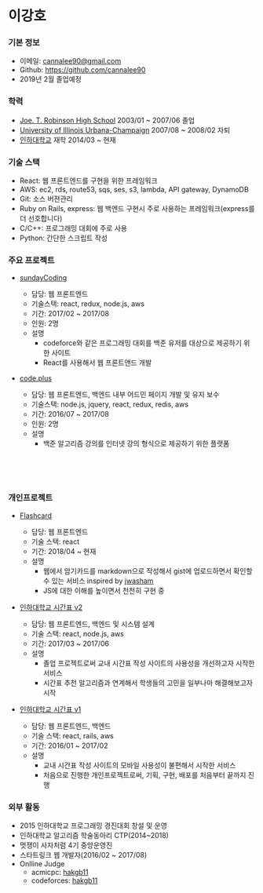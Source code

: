 # 이강호

### 기본 정보

- 이메일: cannalee90@gmail.com
- Github: https://github.com/cannalee90
- 2019년 2월 졸업예정

### 학력
- [Joe. T. Robinson High School](https://rhs.pcssd.org) 2003/01 ~ 2007/06 졸업
- [University of Illinois Urbana-Champaign](http://illinois.edu) 2007/08 ~ 2008/02 자퇴
- [인하대학교](http://www.inha.ac.kr) 재학 2014/03 ~ 현재

### 기술 스택
- React: 웹 프론트엔드를 구현을 위한 프레임워크
- AWS: ec2, rds, route53, sqs, ses, s3, lambda, API gateway, DynamoDB
- Git: 소스 버젼관리
- Ruby on Rails, express: 웹 백엔드 구현시 주로 사용하는 프레임워크(express를 더 선호합니다)
- C/C++: 프로그래밍 대회에 주로 사용
- Python: 간단한 스크립트 작성

### 주요 프로젝트
    
- [sundayCoding](https://www.sundaycoding.xyz)
  - 담당: 웹 프론트엔드
  - 기술스택: react, redux, node.js, aws
  - 기간: 2017/02 ~ 2017/08
  - 인원: 2명
  - 설명
    - codeforce와 같은 프로그래밍 대회를 백준 유저를 대상으로 제공하기 위한 사이트
    - React를 사용해서 웹 프론트앤드 개발
    
- [code.plus](https://code.plus)
  - 담당: 웹 프론트엔드, 백엔드 내부 어드민 페이지 개발 및 유지 보수
  - 기술스택: node.js, jquery, react, redux, redis, aws
  - 기간: 2016/07 ~ 2017/08 
  - 인원: 2명
  - 설명
    - 백준 알고리즘 강의를 인터넷 강의 형식으로 제공하기 위한 플랫폼

</br>
</br>
</br>
   
### 개인프로젝트 

- [Flashcard](https://github.com/cannalee90/flash-card)
  - 담당: 웹 프론트엔드
  - 기술 스택: react
  - 기간: 2018/04 ~ 현재
  - 설명
    - 웹에서 암기카드를 markdown으로 작성해서 gist에 업로드하면서 확인할 수 있는 서비스 inspired by [jwasham](https://github.com/jwasham/computer-science-flash-cards)
    - JS에 대한 이해를 높이면서 천천히 구현 중

- [인하대학교 시간표 v2](https://github.com/cannalee90/inhatime)
  - 담당: 웹 프론트엔드, 백엔드 및 시스템 설계
  - 기술 스택: react, node.js, aws
  - 기간: 2017/03 ~ 2017/06
  - 설명
    - 졸업 프로젝트로써 교내 시간표 작성 사이트의 사용성을 개선하고자 시작한 서비스
    - 시간표 추천 알고리즘과 연계해서 학생들의 고민을 일부나마 해결해보고자 시작

- [인하대학교 시간표 v1](https://github.com/cannalee90/inha-schedule)
  - 담당: 웹 프론트엔드, 백엔드
  - 기술 스택: react, rails, aws
  - 기간: 2016/01 ~ 2017/02
  - 설명
    - 교내 시간표 작성 사이트의 모바일 사용성이 불편해서 시작한 서비스
    - 처음으로 진행한 개인프로젝트로써, 기획, 구현, 배포를 처음부터 끝까지 진행

### 외부 활동
- 2015 인하대학교 프로그래밍 경진대회 창설 및 운영
- 인하대학교 알고리즘 학술동아리 CTP(2014~2018)
- 멋쟁이 사자처럼 4기 중앙운영진
- 스타트링크 웹 개발자(2016/02 ~ 2017/08)
- Onlline Judge
  - acmicpc: [hakgb11](https://www.acmicpc.net/user/hakgb11)
  - codeforces: [hakgb11](http://codeforces.com/profile/hakgb11)
